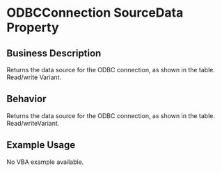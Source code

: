 # ODBCConnection SourceData Property

## Business Description
Returns the data source for the ODBC connection, as shown in the table. Read/write Variant.

## Behavior
Returns the data source for the ODBC connection, as shown in the table. Read/writeVariant.

## Example Usage
No VBA example available.